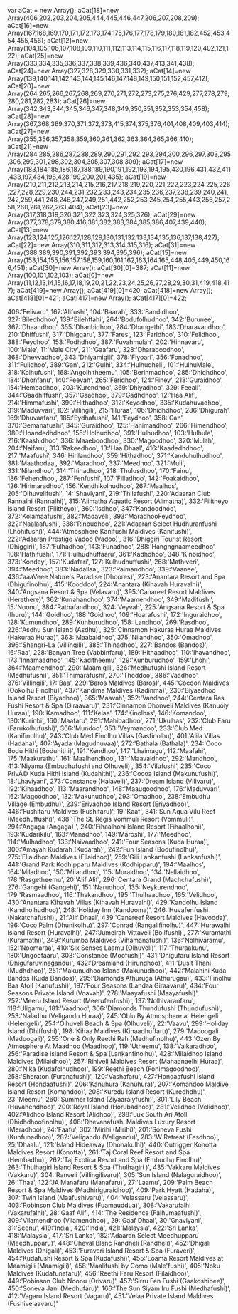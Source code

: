 var aCat = new Array();
aCat[18]=new Array(406,202,203,204,205,444,445,446,447,206,207,208,209);
aCat[16]=new Array(167,168,169,170,171,172,173,174,175,176,177,178,179,180,181,182,452,453,454,455,456);
aCat[12]=new Array(104,105,106,107,108,109,110,111,112,113,114,115,116,117,118,119,120,402,121,122);
aCat[25]=new Array(333,334,335,336,337,338,339,436,340,437,413,341,438);
aCat[24]=new Array(327,328,329,330,331,332);
aCat[14]=new Array(139,140,141,142,143,144,145,146,147,148,149,150,151,152,457,412);
aCat[20]=new Array(264,265,266,267,268,269,270,271,272,273,275,276,429,277,278,279,280,281,282,283);
aCat[26]=new Array(342,343,344,345,346,347,348,349,350,351,352,353,354,458);
aCat[28]=new Array(367,368,369,370,371,372,373,415,374,375,376,401,408,409,403,414);
aCat[27]=new Array(355,356,357,358,359,360,361,362,363,364,365,366,410);
aCat[21]=new Array(284,285,286,287,288,289,290,291,292,293,294,300,296,297,303,295,306,299,301,298,302,304,305,307,308,309);
aCat[17]=new Array(183,184,185,186,187,188,189,190,191,192,193,194,195,430,196,431,432,411,433,197,434,198,428,199,200,201,435);
aCat[19]=new Array(210,211,212,213,214,215,216,217,218,219,220,221,222,223,224,225,226,227,228,229,230,244,231,232,233,243,234,235,236,237,238,239,240,241,242,259,441,248,246,247,249,251,442,252,253,245,254,255,443,256,257,258,260,261,262,263,404);
aCat[23]=new Array(317,318,319,320,321,322,323,324,325,326);
aCat[29]=new Array(377,378,379,380,416,381,382,383,384,385,386,407,439,440);
aCat[13]=new Array(123,124,125,126,127,128,129,130,131,132,133,134,135,136,137,138,427);
aCat[22]=new Array(310,311,312,313,314,315,316);
aCat[31]=new Array(388,389,390,391,392,393,394,395,396);
aCat[15]=new Array(153,154,155,156,157,158,159,160,161,162,163,164,165,448,405,449,450,166,451);
aCat[30]=new Array(); aCat[30][0]=387;
aCat[11]=new Array(100,101,102,103);
aCat[0]=new Array(11,12,13,14,15,16,17,18,19,20,21,22,23,24,25,26,27,28,29,30,31,419,418,417);
aCat[419]=new Array(); aCat[419][0]=420;
aCat[418]=new Array(); aCat[418][0]=421;
aCat[417]=new Array(); aCat[417][0]=422;



406:'Felivaru',
167:'Alifushi',
104:'Baarah',
333:'Bandidhoo',
327:'Biledhdhoo',
139:'Bilehffahi',
264:'Bodufolhudhoo',
342:'Burunee',
367:'Dhaandhoo',
355:'Dhanbidhoo',
284:'Dhangethi',
183:'Dharavandhoo',
210:'Dhiffushi',
317:'Dhiggaru',
377:'Fares',
123:'Faridhoo',
310:'Felidhoo',
388:'Feydhoo',
153:'Fodhdhoo',
387:'Fuvahmulah',
202:'Hinnavaru',
100:'Male',
11:'Male City',
211:'Gaafaru',
328:'Dharaboodhoo',
368:'Dhevvadhoo',
343:'Dhiyamigili',
378:'Fiyoari',
356:'Fonadhoo',
311:'Fulidhoo',
389:'Gan',
212:'Gulhi',
334:'Hulhudheli',
101:'HulhuMale',
318:'Kolhufushi',
168:'Angolhitheemu',
105:'Berinmadhoo',
285:'Dhidhdhoo',
184:'Dhonfanu',
140:'Feevah',
265:'Feridhoo',
124:'Finey',
213:'Guraidhoo',
154:'Hembadhoo',
203:'Kurendhoo',
369:'Dhiyadhoo',
329:'Feeali',
344:'Gaadhiffushi',
357:'Gaadhoo',
379:'Gadhdhoo',
12:'Haa Alif',
214:'Himmafushi',
390:'Hithadhoo',
312:'Keyodhoo',
335:'Kudahuvadhoo',
319:'Maduvvari',
102:'Villingili',
215:'Huraa',
106:'Dhidhdhoo',
286:'Dhigurah',
169:'Dhuvaafaru',
185:'Eydhafushi',
141:'Feydhoo',
358:'Gan',
370:'Gemanafushi',
345:'Guraidhoo',
125:'Hanimaadhoo',
266:'Himendhoo',
380:'Hoandedhdhoo',
155:'Holhudhoo',
391:'Hulhudhoo',
103:'Hulhule',
216:'Kaashidhoo',
336:'Maaeboodhoo',
330:'Magoodhoo',
320:'Mulah',
204:'Naifaru',
313:'Rakeedhoo',
13:'Haa Dhaal',
416:'Kaadedhdhoo',
217:'Maafushi',
346:'Hirilandhoo',
359:'Hithadhoo',
371:'Kanduhulhudhoo',
381:'Maathodaa',
392:'Maradhoo',
337:'Meedhoo',
321:'Muli',
331:'Nilandhoo',
314:'Thinadhoo',
218:'Thulusdhoo',
170:'Fainu',
186:'Fehendhoo',
287:'Fenfushi',
107:'Filladhoo',
142:'Foakaidhoo',
126:'Hirimaradhoo',
156:'Kendhikolhudhoo',
267:'Maalhos',
205:'Olhuvelifushi',
14:'Shaviyani',
219:'Thilafushi',
220:'Adaaran Club Rannalhi (Rannalhi)',
315:'Alimatha Aquatic Resort (Alimatha)',
332:'Filitheyo Island Resort (Filitheyo)',
360:'Isdhoo',
347:'Kandoodhoo',
372:'Kolamaafushi',
382:'Madaveli',
393:'MaradhooFeydhoo',
322:'Naalaafushi',
338:'Rinbudhoo',
221:'Adaaran Select Hudhuranfushi (Lhohifushi)',
444:'Atmosphere Kanifushi Maldives (Kanifushi)',
222:'Adaaran Prestige Vadoo (Vadoo)',
316:'Dhiggiri Tourist Resort (Dhiggiri)',
187:'Fulhadhoo',
143:'Funadhoo',
288:'Hangngnaameedhoo',
108:'Hathifushi',
171:'Hulhudhuffaaru',
361:'Kadhdhoo',
348:'Kinbidhoo',
373:'Kondey',
157:'Kudafari',
127:'Kulhudhuffushi',
268:'Mathiveri',
394:'Meedhoo',
383:'Nadallaa',
323:'Raimandhoo',
339:'Vaanee',
436:'aaaVeee Nature\'s Paradise (Dhoores)',
223:'Anantara Resort and Spa (Dhigufinolhu)',
415:'Kooddoo',
224:'Anantara (Kihavah Huravalhi)',
340:'Angsana Resort & Spa (Velavaru)',
395:'Canareef Resort Maldives (Herethere)',
362:'Kunahandhoo',
374:'Maamendhoo',
349:'Madifushi',
15:'Noonu',
384:'Rathafandhoo',
324:'Veyvah',
225:'Angsana Resort & Spa (Ihuru)',
144:'Goidhoo',
188:'Goidhoo',
109:'Hoarafushi',
172:'Inguraidhoo',
128:'Kumundhoo',
289:'Kunburudhoo',
158:'Landhoo',
269:'Rasdhoo',
226:'Asdhu Sun Island (Asdhu)',
325:'Cinnamon Hakuraa Huraa Maldives (Hakuraa Huraa)',
363:'Maabaidhoo',
375:'Nilandhoo',
350:'Omadhoo',
396:'Shangri-La (Villingili)',
385:'Thinadhoo',
227:'Bandos (Bandos)',
16:'Raa',
228:'Banyan Tree (Vabbinfaru)',
189:'Hithaadhoo',
110:'Ihavandhoo',
173:'Innamaadhoo',
145:'Kaditheemu',
129:'Kunburudhoo',
159:'Lhohi',
364:'Maamendhoo',
290:'Maamigili',
326:'Medhufushi Island Resort (Medhufushi)',
351:'Thimarafushi',
270:'Thoddoo',
386:'Vaadhoo',
376:'Villingili',
17:'Baa',
229:'Baros Maldives (Baros)',
445:'Cocoon Maldives (Ookolhu Finolhu)',
437:'Kandima Maldives (Kadinma)',
230:'Biyaadhoo Island Resort (Biyadhoo)',
365:'Maavah',
352:'Vandhoo',
244:'Centara Ras Fushi Resort & Spa (Giraavaru)',
231:'Cinnamon Dhonveli Maldives (Kanuoiy Huraa)',
190:'Kamadhoo',
111:'Kelaa',
174:'Kinolhas',
146:'Komandoo',
130:'Kurinbi',
160:'Maafaru',
291:'Mahibadhoo',
271:'Ukulhas',
232:'Club Faru (Farukolhufushi)',
366:'Mundoo',
353:'Veymandoo',
233:'Club Med (Kanifinolhu)',
243:'Club Med Finolhu Villas (Gasfinolhu)',
401:'Alila Villas (Hadaha)',
407:'Ayada (Magudhuvaa)',
272:'Bathala (Bathala)',
234:'Coco Bodu Hithi (Boduhithi)',
191:'Kendhoo',
147:'Lhaimagu',
112:'Maafahi',
175:'Maakurathu',
161:'Maalhendhoo',
131:'Maavaidhoo',
292:'Mandhoo',
413:'Niyama (Embudhufushi and Olhuveli)',
354:'Vilufushi',
235:'Coco PrivÃ© Kuda Hithi Island (Kudahithi)',
236:'Cocoa Island (Makunufushi)',
18:'Lhaviyani',
273:'Constance (Halaveli)',
237:'Dream Island (Vilivaru)',
192:'Kihaadhoo',
113:'Maarandhoo',
148:'Maaugoodhoo',
176:'Maduvvari',
162:'Magoodhoo',
132:'Makunudhoo',
293:'Omadhoo',
238:'Embudhu Village (Embudhu)',
239:'Eriyadhoo Island Resort (Eriyadhoo)',
446:'Fushifaru Maldives (Fushifaru)',
19:'Kaaf',
341:'Sun Aqua Vilu Reef (Meedhuffushi)',
438:'The St. Regis Vommuli Resort (Vommuli)',
294:'Angaga (Angaga) ',
240:'Fihaalhohi Island Resort (Fihaalhohi)',
193:'Kudarikilu',
163:'Manadhoo',
149:'Maroshi',
177:'Meedhoo',
114:'Mulhadhoo',
133:'Naivaadhoo',
241:'Four Seasons (Kuda Huraa)',
300:'Amayah Kudarah (Kudarah)',
242:'Fun Island (Bodufinolhu)',
275:'Ellaidhoo Maldives (Ellaidhoo)',
259:'Gili Lankanfushi (Lankanfushi)',
441:'Grand Park Kodhipparu Maldives (Kodhipparu)',
194:'Maalhos',
164:'Miladhoo',
150:'Milandhoo',
115:'Muraidhoo',
134:'Nellaidhoo',
178:'Rasgetheemu',
20:'Alif Alif',
296:'Centara Grand (Machchafushi)',
276:'Gangehi (Gangehi)',
151:'Narudhoo',
135:'Neykurendhoo',
179:'Rasmaadhoo',
116:'Thakandhoo',
195:'Thulhaadhoo',
165:'Velidhoo',
430:'Anantara Kihavah Villas (Kihavah Huravalhi)',
429:'Kandolhu Island (Kandholhudhoo)',
248:'Holiday Inn (Kandooma)',
246:'Huvafenfushi (Nakatchafushi)',
21:'Alif Dhaal',
439:'Canareef Resort Maldives (Havodda)',
196:'Coco Palm (Dhunikolhu)',
297:'Conrad (Rangalifinolhu)',
447:'Hurawalhi Island Resort (Huravalhi)',
247:'Jumeirah Vittaveli (Bolifushi)',
277:'Kuramathi (Kuramathi)',
249:'Kurumba Maldives (Vihamanafushi)',
136:'Nolhivaramu',
152:'Noomaraa',
410:'Six Senses Laamu (Olhuveli)',
117:'Thuraakunu',
180:'Ungoofaaru',
303:'Constance (Moofushi)',
431:'Dhigufaru Island Resort (Dhigufaruvinagandu)',
432:'Dreamland (Hirundhoo)',
411:'Dusit Thani (Mudhdhoo)',
251:'Makunudhoo Island (Makunudhoo)',
442:'Malahini Kuda Bandos (Kuda Bandos)',
295:'Diamonds Athuruga (Athurugau)',
433:'Finolhu Baa Atoll (Kanufushi)',
197:'Four Seasons (Landaa Giraavaru)',
434:'Four Seasons Private Island (Voavah)',
278:'Maayafushi (Maayafushi)',
252:'Meeru Island Resort (Meerufenfushi)',
137:'Nolhivaranfaru',
118:'Uligamu',
181:'Vaadhoo',
306:'Diamonds Thundufushi (Thundufushi)',
253:'Naladhu (Veligandu Huraa)',
245:'Oblu By Atmosphere at Helengeli (Helengeli)',
254:'Olhuveli Beach & Spa (Olhuveli)',
22:'Vaavu',
299:'Holiday Island (Dhiffushi)',
198:'Kihaa Maldives (Kihaadhuffaru)',
279:'Madoogali (Madoogali)',
255:'One & Only Reethi Rah (Medhufinolhu)',
443:'Ozen By Atmosphere At Maadhoo (Maadhoo)',
119:'Utheemu',
138:'Vaikaradhoo',
256:'Paradise Island Resort & Spa (Lankanfinolhu)',
428:'Milaidhoo Island Maldives (Milaidhoo)',
257:'Rihiveli Maldives Resort (Mahaanaelhi Huraa)',
280:'Nika (Kudafolhudhoo)',
199:'Reethi Beach (Fonimagoodhoo)',
258:'Sheraton (Furanafushi)',
120:'Vashafaru',
427:'Hondaafushi Island Resort (Hondaafushi)',
206:'Kanuhura (Kanuhura)',
207:'Komandoo Maldive Island Resort (Komandoo)',
208:'Kuredu Island Resort (Kuredhdhu)',
23:'Meemu',
260:'Summer Island (Ziyaaraiyfushi)',
301:'Lily Beach (Huvahendhoo)',
200:'Royal Island (Horubadhoo)',
281:'Velidhoo (Velidhoo)',
402:'Alidhoo Island Resort (Alidhoo)',
298:'Lux South Ari Atoll (Dhidhdhoofinolhu)',
408:'Dhevanafushi Maldives Luxury Resort (Meradhoo)',
24:'Faafu',
302:'Mirihi (Mirihi)',
201:'Soneva Fushi  (Kunfunadhoo)',
282:'Veligandu (Veligandu)',
283:'W Retreat (Fesdhoo)',
25:'Dhaalu',
121:'Island Hideaway (Dhonakulhi)',
440:'Outrigger Konotta Maldives Resort (Konotta)',
261:'Taj Coral Reef Resort and Spa (Hembadhu)',
262:'Taj Exotica Resort and Spa (Embudhu Finolhu)',
263:'Thulhagiri Island Resort & Spa (Thulhagiri )',
435:'Vakkaru Maldives (Vakkaru)',
304:'Ranveli (Villingilivaru)',
305:'Sun Island (Nalaguraidhoo)',
26:'Thaa',
122:'JA Manafaru (Manafaru)',
27:'Laamu',
209:'Palm Beach Resort & Spa Maldives (Madhiriguraidhoo)',
409:'Park Hyatt (Hadaha)',
307:'Twin Island (Maafushivaru)',
404:'Velassaru (Velassaru)',
403:'Robinson Club Maldives (Fuamauddua)',
308:'Vakarufalhi (Vakarufalhi)',
28:'Gaaf Alif',
414:'The Residence (Falhumaafushi)',
309:'Vilamendhoo (Vilamendhoo)',
29:'Gaaf Dhaal',
30:'Gnaviyani',
31:'Seenu',
419:'India',
420:'India',
421:'Malaysia',
422:'Sri Lanka',
418:'Malaysia',
417:'Sri Lanka',
182:'Adaaran Select Meedhupparu (Meedhupparu)',
448:'Cheval Blanc Randheli (Randheli)',
452:'Dhigali Maldives (Dhigali)',
453:'Furaveri Island Resort & Spa (Furaveri)',
454:'Kudafushi Resort & Spa (Kudafushi)',
455:'Loama Resort Maldives at Maamigili (Maamigili)',
458:'Maalifushi by Como (Male\'fushi)',
405:'Noku Maldives (Kudafunafaru)',
456:'Reethi Faru Resort (Filaidhoo)',
449:'Robinson Club Noonu (Orivaru)',
457:'Sirru Fen Fushi (Gaakoshibee)',
450:'Soneva Jani (Medhufaru)',
166:'The Sun Siyam Iru Fushi (Medhafushi)',
412:'Vagaru Island Resort (Vagaru)',
451:'Velaa Private Island Maldives (Fushivelaavaru)'